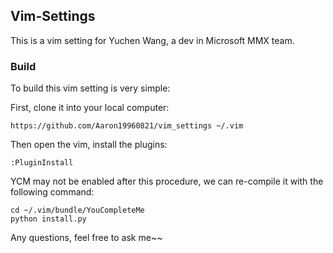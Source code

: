 ## Vim-Settings

This is a vim setting for Yuchen Wang, a dev in Microsoft MMX team.  

### Build

To build this vim setting is very simple:  

First, clone it into your local computer:  

```
https://github.com/Aaron19960821/vim_settings ~/.vim
```

Then open the vim, install the plugins:

```
:PluginInstall
```

YCM may not be enabled after this procedure, we can re-compile it with the following command:

```
cd ~/.vim/bundle/YouCompleteMe
python install.py
```

Any questions, feel free to ask me~~
